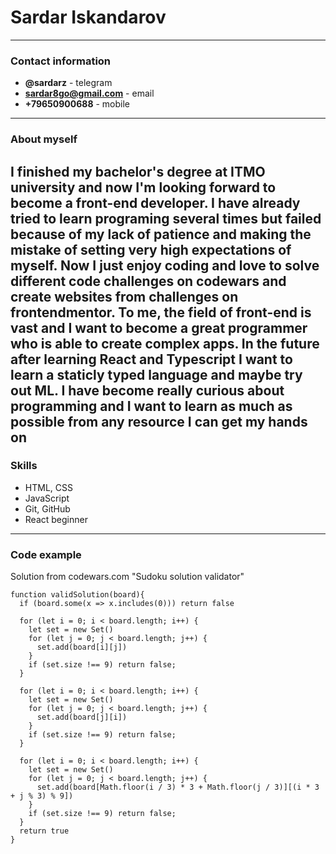 # Sardar Iskandarov
---
### Contact information
- **@sardarz** - telegram
- **sardar8go@gmail.com** - email
- **+79650900688** - mobile
---
### About myself
I finished my bachelor's degree at ITMO university and now I'm looking forward to become a front-end developer. I have already tried to learn programing several times but failed because of my lack of patience and making the mistake of setting very high expectations of myself. Now I just enjoy coding and love to solve different code challenges on codewars and create websites from challenges on frontendmentor. To me, the field of front-end is vast and I want to become a great programmer who is able to create complex apps. In the future after learning React and Typescript I want to learn a staticly typed language and maybe try out ML. I have become really curious about programming and I want to learn as much as possible from any resource I can get my hands on
---
### Skills
- HTML, CSS
- JavaScript
- Git, GitHub
- React beginner
---
### Code example 
Solution from codewars.com "Sudoku solution validator"
```
function validSolution(board){
  if (board.some(x => x.includes(0))) return false
  
  for (let i = 0; i < board.length; i++) {
    let set = new Set()
    for (let j = 0; j < board.length; j++) {
      set.add(board[i][j])
    }
    if (set.size !== 9) return false;
  }
  
  for (let i = 0; i < board.length; i++) {
    let set = new Set()
    for (let j = 0; j < board.length; j++) {
      set.add(board[j][i])
    }
    if (set.size !== 9) return false;
  }
  
  for (let i = 0; i < board.length; i++) {
    let set = new Set()
    for (let j = 0; j < board.length; j++) {
      set.add(board[Math.floor(i / 3) * 3 + Math.floor(j / 3)][(i * 3 + j % 3) % 9])
    }
    if (set.size !== 9) return false;
  }
  return true
}
```
